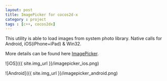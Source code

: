 ```yaml
---
layout: post
title: ImagePicker for cocos2d-x
category : project
tags : [c++, cocos2dx]
---
```


This utility is able to load images from system photo library. Native calls for Android, iOS(iPhone+iPad) & Win32.

More details can be found here [ImagePicker](https://github.com/qiankanglai/ImagePicker).

![iOS]({{ site.img_url }}/imagepicker_ios.png)

![Android]({{ site.img_url }}/imagepicker_android.png)